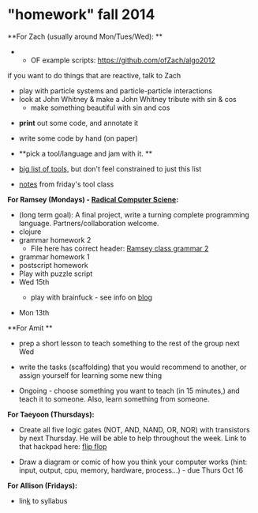 # "homework" fall 2014

**For Zach (usually around Mon/Tues/Wed): **

*   * OF example scripts: [](https://github.com/ofZach/algo2012)https://github.com/ofZach/algo2012

if you want to do things that are reactive, talk to Zach
<ul class="task"><li>play with particle systems and particle-particle interactions</li></li>
<li>look at John Whitney & make a John Whitney tribute with sin & cos

*   make something beautiful with sin and cos
</ul class="task">

*   **print** out some code, and annotate it
*   write some code by hand (on paper)

*   **pick a tool/language and jam with it. **

*   [big list of tools,](/Tools-cIxHJXLpr9X)  but don't feel constrained to just this list

*   [notes](/Tools-Oct-3-NaiB4bnjW7F)  from friday's tool class

**For Ramsey (Mondays) - [Radical Computer Sciene](http://radicalcomputerscience.tumblr.com):**
<ul class="task"><li>(long term goal): A final project, write a turning complete programming language. Partners/collaboration welcome.</li>
<li>clojure</li>
<li>grammar homework 2

*   File here has correct header: [Ramsey class grammar 2](/yRDnR3LLLsl)
</li>
<li>grammar  homework 1</li></li>
<li>postscript homework</li></li>
<li>Play with puzzle script</li></li>
<li>Wed 15th</li>

*   play with brainfuck - see info on [blog](http://radicalcomputerscience.tumblr.com/) 
</ul class="taskdone">

*   Mon 13th

**For Amit **

*   prep a short lesson to teach something to the rest of the group next Wed

*   write the tasks (scaffolding) that you would recommend to another, or assign yourself for learning some new thing

*   Ongoing - choose something you want to teach (in 15 minutes,) and teach it to someone.  Also, learn something from someone.  

**For Taeyoon (Thursdays):**

*   Create all five logic gates (NOT, AND, NAND, OR, NOR) with transistors by next Thursday. He will be able to help throughout the week. Link to that hackpad here: [flip flop](/Pkk1ringGIB)

*   Draw a diagram or comic of how you think your computer works (hint: input, output, cpu, memory, hardware, process...) - due Thurs Oct 16

**For Allison (Fridays):**

*   lin[k](https://github.com/allisonburtch/Critical-Theory-of-Technology/blob/master/syllabus.md) to syllabus